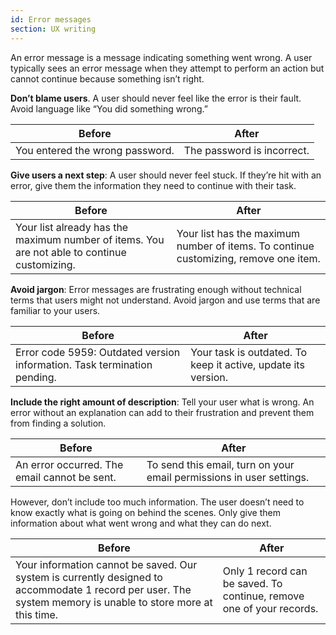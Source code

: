 ```yaml
---
id: Error messages
section: UX writing
---
```

An error message is a message indicating something went wrong. A user typically sees an error message when they attempt to perform an action but cannot continue because something isn’t right.

**Don’t blame users**. A user should never feel like the error is their fault. Avoid language like “You did something wrong.”

| **Before**                      | **After**                  |
|---------------------------------|----------------------------|
| You entered the wrong password. | The password is incorrect. |

**Give users a next step**: A user should never feel stuck. If they’re hit with an error, give them the information they need to continue with their task.

|**Before**  | **After** |
|------------|-----------|
| Your list already has the maximum number of items. You are not able to continue customizing. | Your list has the maximum number of items. To continue customizing, remove one item. |

**Avoid jargon**: Error messages are frustrating enough without technical terms that users might not understand. Avoid jargon and use terms that are familiar to your users.

|**Before**  | **After** |
|------------|-----------|
| Error code 5959: Outdated version information. Task termination pending. | Your task is outdated. To keep it active, update its version. |

**Include the right amount of description**: Tell your user what is wrong. An error without an explanation can add to their frustration and prevent them from finding a solution.

|**Before**  | **After** |
|------------|-----------|
| An error occurred. The email cannot be sent. | To send this email, turn on your email permissions in user settings. |

However, don’t include too much information. The user doesn’t need to know exactly what is going on behind the scenes. Only give them information about what went wrong and what they can do next.

|**Before**  | **After** |
|------------|-----------|
| Your information cannot be saved. Our system is currently designed to accommodate 1 record per user. The system memory is unable to store more at this time. | Only 1 record can be saved. To continue, remove one of your records. |
